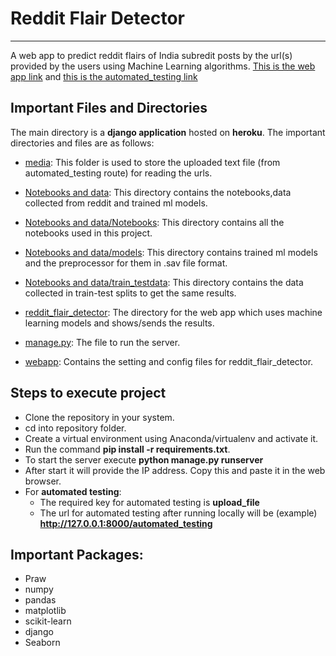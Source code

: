 # Reddit Flair Detector
---
A web app to predict reddit flairs of India subredit posts by the url(s) provided by the users using Machine Learning algorithms. [This is the web app link](https://reddit-flair-ind-det-anj.herokuapp.com/) and [this is the automated_testing link](https://reddit-flair-ind-det-anj.herokuapp.com/automated_testing)

## Important Files and Directories
The main directory is a **django application** hosted on **heroku**. The important directories and files are as follows:
- [media](https://github.com/anuj2110/REDDIT-FLAIR-DETECTION/tree/master/media): This folder is used to store the uploaded text file (from automated_testing route) for reading the urls.

- [Notebooks and data](https://github.com/anuj2110/REDDIT-FLAIR-DETECTION/tree/master/Notebooks%20and%20data/): This directory contains the notebooks,data collected from reddit and trained ml models.

- [Notebooks and data/Notebooks](https://github.com/anuj2110/REDDIT-FLAIR-DETECTION/tree/master/Notebooks%20and%20data/Notebooks): This directory contains all the notebooks used in this project.

- [Notebooks and data/models](https://github.com/anuj2110/REDDIT-FLAIR-DETECTION/tree/master/Notebooks%20and%20data/models): This directory contains trained ml models and the preprocessor for them in .sav file format.

- [Notebooks and data/train_testdata](https://github.com/anuj2110/REDDIT-FLAIR-DETECTION/tree/master/Notebooks%20and%20data/train_testdata): This directory contains the data collected in train-test splits to get the same results.

- [reddit_flair_detector](https://github.com/anuj2110/REDDIT-FLAIR-DETECTION/tree/master/reddit_flair_detector): The directory for the web app which uses machine learning models and shows/sends the results.

- [manage.py](https://github.com/anuj2110/REDDIT-FLAIR-DETECTION/blob/master/manage.py): The file to run the server.

- [webapp](https://github.com/anuj2110/REDDIT-FLAIR-DETECTION/tree/master/webapp): Contains the setting and config files for reddit_flair_detector.

## Steps to execute project
- Clone the repository in your system.
- cd into repository folder.
- Create a virtual environment using Anaconda/virtualenv and activate it.
- Run the command **pip install -r requirements.txt**.
- To start the server execute **python manage.py runserver**
- After start it will provide the IP address. Copy this and paste it in the web browser.
- For **automated testing**:
  - The required key for automated testing is **upload_file**
  - The url for automated testing after running locally will be (example) **http://127.0.0.1:8000/automated_testing**
  
## Important Packages:
- Praw
- numpy
- pandas
- matplotlib
- scikit-learn
- django
- Seaborn